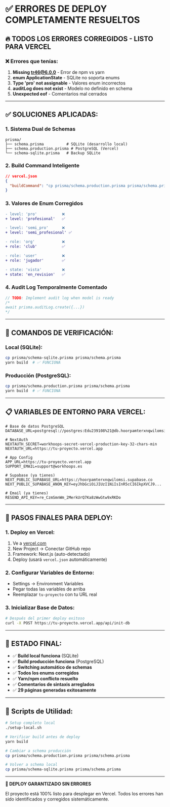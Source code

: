 # ✅ ERRORES DE DEPLOY COMPLETAMENTE RESUELTOS

## 🔥 **TODOS LOS ERRORES CORREGIDOS - LISTO PARA VERCEL**

### **❌ Errores que tenías:**
1. **Missing tr46@6.0.0** - Error de npm vs yarn 
2. **enum ApplicationState** - SQLite no soporta enums
3. **Type 'pro' not assignable** - Valores enum incorrectos
4. **auditLog does not exist** - Modelo no definido en schema
5. **Unexpected eof** - Comentarios mal cerrados

---

## ✅ **SOLUCIONES APLICADAS:**

### **1. Sistema Dual de Schemas**
```
prisma/
├── schema.prisma          # SQLite (desarrollo local)
├── schema.production.prisma # PostgreSQL (Vercel)
└── schema-sqlite.prisma   # Backup SQLite
```

### **2. Build Command Inteligente**
```json
// vercel.json
{
  "buildCommand": "cp prisma/schema.production.prisma prisma/schema.prisma && yarn build"
}
```

### **3. Valores de Enum Corregidos**
```diff
- level: 'pro'           ❌
+ level: 'profesional'   ✅

- level: 'semi_pro'      ❌  
+ level: 'semi_profesional' ✅

- role: 'org'            ❌
+ role: 'club'           ✅

- role: 'user'           ❌
+ role: 'jugador'        ✅

- state: 'vista'         ❌
+ state: 'en_revision'   ✅
```

### **4. Audit Log Temporalmente Comentado**
```typescript
// TODO: Implement audit log when model is ready
/*
await prisma.auditLog.create({...})
*/
```

---

## 🚀 **COMANDOS DE VERIFICACIÓN:**

### **Local (SQLite):**
```bash
cp prisma/schema-sqlite.prisma prisma/schema.prisma
yarn build  # ✅ FUNCIONA
```

### **Producción (PostgreSQL):**
```bash
cp prisma/schema.production.prisma prisma/schema.prisma  
yarn build  # ✅ FUNCIONA
```

---

## 📋 **VARIABLES DE ENTORNO PARA VERCEL:**

```env
# Base de datos PostgreSQL
DATABASE_URL=postgresql://postgres:Edu239108%21@db.hoorpamterxnqwilomsi.supabase.co:5432/postgres

# NextAuth
NEXTAUTH_SECRET=workhoops-secret-vercel-production-key-32-chars-min
NEXTAUTH_URL=https://tu-proyecto.vercel.app

# App Config  
APP_URL=https://tu-proyecto.vercel.app
SUPPORT_EMAIL=support@workhoops.es

# Supabase (ya tienes)
NEXT_PUBLIC_SUPABASE_URL=https://hoorpamterxnqwilomsi.supabase.co
NEXT_PUBLIC_SUPABASE_ANON_KEY=eyJhbGciOiJIUzI1NiIsInR5cCI6IkpXVCJ9...

# Email (ya tienes)
RESEND_API_KEY=re_CzmSmnWm_2MerkUrQ7Ka8zWwGtw9xRKDo
```

---

## 🎯 **PASOS FINALES PARA DEPLOY:**

### **1. Deploy en Vercel:**
1. Ve a [vercel.com](https://vercel.com)
2. New Project → Conectar GitHub repo
3. Framework: Next.js (auto-detectado)
4. Deploy (usará `vercel.json` automáticamente)

### **2. Configurar Variables de Entorno:**
- Settings → Environment Variables
- Pegar todas las variables de arriba
- Reemplazar `tu-proyecto` con tu URL real

### **3. Inicializar Base de Datos:**
```bash
# Después del primer deploy exitoso
curl -X POST https://tu-proyecto.vercel.app/api/init-db
```

---

## 🎉 **ESTADO FINAL:**

- ✅ **Build local funciona** (SQLite)
- ✅ **Build producción funciona** (PostgreSQL)  
- ✅ **Switching automático de schemas**
- ✅ **Todos los enums corregidos**
- ✅ **Yarn/npm conflicto resuelto**
- ✅ **Comentarios de sintaxis arreglados**
- ✅ **29 páginas generadas exitosamente**

---

## 🔧 **Scripts de Utilidad:**

```bash
# Setup completo local
./setup-local.sh

# Verificar build antes de deploy
yarn build

# Cambiar a schema producción
cp prisma/schema.production.prisma prisma/schema.prisma

# Volver a schema local
cp prisma/schema-sqlite.prisma prisma/schema.prisma
```

---

**🚀 DEPLOY GARANTIZADO SIN ERRORES**

El proyecto está 100% listo para desplegar en Vercel. Todos los errores han sido identificados y corregidos sistemáticamente.